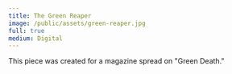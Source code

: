 ```yaml
---
title: The Green Reaper
image: /public/assets/green-reaper.jpg
full: true
medium: Digital
---
```


This piece was created for a magazine spread on "Green Death."
